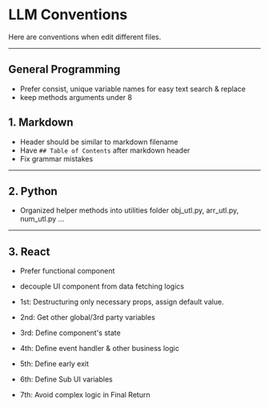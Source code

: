 # LLM Conventions

Here are conventions when edit different files.

---

## General Programming

- Prefer consist, unique variable names for easy text search & replace
- keep methods arguments under 8

## 1. Markdown

- Header should be similar to markdown filename
- Have `## Table of Contents` after markdown header
- Fix grammar mistakes

---

## 2. Python

- Organized helper methods into utilities folder obj_utl.py, arr_utl.py, num_utl.py ...

---

## 3. React

- Prefer functional component
- decouple UI component from data fetching logics

- 1st: Destructuring only necessary props, assign default value.
- 2nd: Get other global/3rd party variables
- 3rd: Define component's state
- 4th: Define event handler & other business logic
- 5th: Define early exit
- 6th: Define Sub UI variables
- 7th: Avoid complex logic in Final Return
